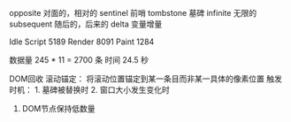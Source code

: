 opposite 对面的，相对的
sentinel 前哨
tombstone 墓碑
infinite 无限的
subsequent 随后的，后来的
delta 变量增量


Idle
Script 5189
Render 8091
Paint 1284

数据量 245 * 11 = 2700 条
时间 24.5 秒


DOM回收
滚动锚定： 将滚动位置锚定到某一条目而非某一具体的像素位置
    触发时机： 1. 墓碑被替换时
              2. 窗口大小发生变化时

1. DOM节点保持低数量


